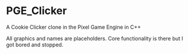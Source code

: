# PGE_Clicker
A Cookie Clicker clone in the Pixel Game Engine in C++

All graphics and names are placeholders. Core functionality is there but I got bored and stopped.


